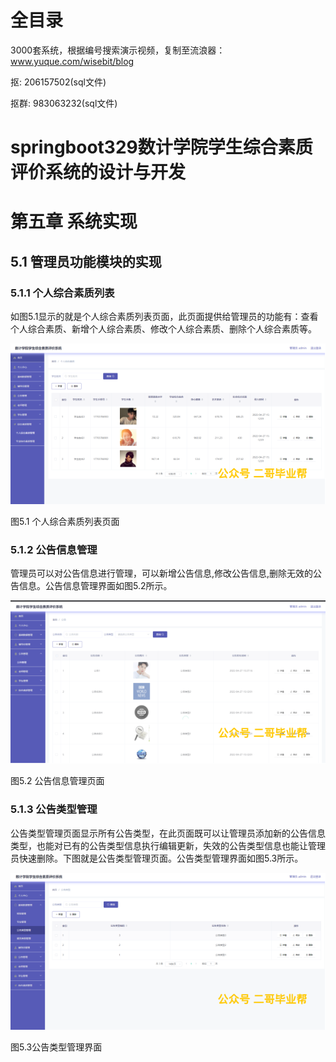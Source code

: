 # 全目录

3000套系统，根据编号搜索演示视频，复制至流浪器：www.yuque.com/wisebit/blog


<p>抠: 206157502(sql文件)</p>
<p>抠群: 983063232(sql文件)</p>


# springboot329数计学院学生综合素质评价系统的设计与开发
# 第五章 系统实现

## 5.1 管理员功能模块的实现
### 5.1.1 个人综合素质列表
如图5.1显示的就是个人综合素质列表页面，此页面提供给管理员的功能有：查看个人综合素质、新增个人综合素质、修改个人综合素质、删除个人综合素质等。

![](/md/blog.015.png)

图5.1 个人综合素质列表页面
### 5.1.2 公告信息管理
管理员可以对公告信息进行管理，可以新增公告信息,修改公告信息,删除无效的公告信息。公告信息管理界面如图5.2所示。

![](/md/blog.016.png)

图5.2 公告信息管理页面
### 5.1.3 公告类型管理
公告类型管理页面显示所有公告类型，在此页面既可以让管理员添加新的公告信息类型，也能对已有的公告类型信息执行编辑更新，失效的公告类型信息也能让管理员快速删除。下图就是公告类型管理页面。公告类型管理界面如图5.3所示。

![](/md/blog.017.png)

图5.3公告类型管理界面



